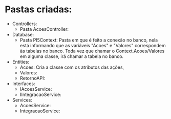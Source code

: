 # Pastas criadas:


+ Controllers:
  + Pasta AcoesController:
+ Database:
  + Pasta PI5Context: Pasta em que é feito a conexão no banco, nela está informando que as variáveis "Acoes" e "Valores" correspondem às tabelas no banco.
        Toda vez que chamar o Context.Acoes/Valores em alguma classe, irá chamar a tabela no banco. 
+ Entities:
  + Acoes: Cria a classe com os atributos das ações, 
  + Valores:
  + RetornoAPI:
+ Interfaces:
  + IAcoesService:
  + IIntegracaoService: 
+ Services:
  + AcoesService:
  + IntegracaoService: 
